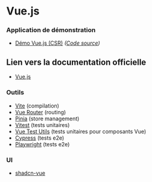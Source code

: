 # Vue.js

### Application de démonstration

- [Démo Vue.js (CSR)](https://vuejs-demo-three.vercel.app/) _([Code source](https://github.com/opac-teach/vue-demo))_

## Lien vers la documentation officielle

- [Vue.js](https://vuejs.org/)

### Outils

- [Vite](https://vitejs.dev/) (compilation)
- [Vue Router](https://router.vuejs.org/) (routing)
- [Pinia](https://pinia.vuejs.org/) (store management)
- [Vitest](https://vitest.dev/api/) (tests unitaires)
- [Vue Test Utils](https://test-utils.vuejs.org/) (tests unitaires pour composants Vue)
- [Cypress](https://www.cypress.io/) (tests e2e)
- [Playwright](https://playwright.dev/) (tests e2e)

### UI

- [shadcn-vue](https://www.shadcn-vue.com/)
